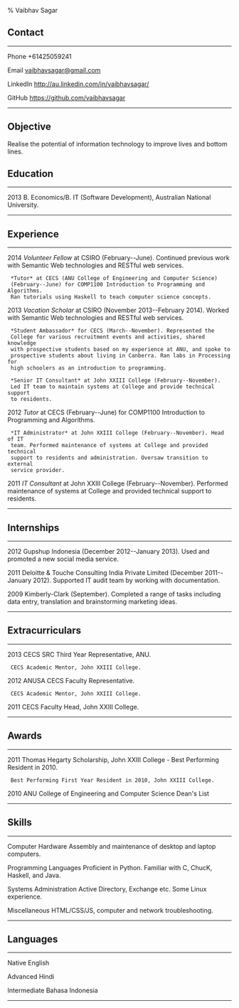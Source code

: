% Vaibhav Sagar

## Contact ##

-------- ----------------------------------------------------------------------
Phone    +61425059241

Email    <vaibhavsagar@gmail.com>

LinkedIn <http://au.linkedin.com/in/vaibhavsagar/>

GitHub   <https://github.com/vaibhavsagar>
-------- ----------------------------------------------------------------------

## Objective ##

Realise the potential of information technology to improve lives and bottom
lines.

## Education ##

---- --------------------------------------------------------------------------
2013 B. Economics/B. IT (Software Development), Australian National University.

---- --------------------------------------------------------------------------

## Experience ##

---- --------------------------------------------------------------------------
2014 *Volunteer Fellow* at CSIRO (February--June). Continued previous work with
     Semantic Web technologies and RESTful web services.

     *Tutor* at CECS (ANU College of Engineering and Computer Science)
     (February--June) for COMP1100 Introduction to Programming and Algorithms.
     Ran tutorials using Haskell to teach computer science concepts.


2013 *Vacation Scholar* at CSIRO (November 2013--February 2014). Worked with
     Semantic Web technologies and RESTful web services.

     *Student Ambassador* for CECS (March--November). Represented the
     College for various recruitment events and activities, shared knowledge
     with prospective students based on my experience at ANU, and spoke to
     prospective students about living in Canberra. Ran labs in Processing for
     high schoolers as an introduction to programming.

     *Senior IT Consultant* at John XXIII College (February--November).
     Led IT team to maintain systems at College and provide technical support
     to residents.


2012 *Tutor* at CECS (February--June) for COMP1100 Introduction to
     Programming and Algorithms.

     *IT Administrator* at John XXIII College (February--November). Head of IT
     team. Performed maintenance of systems at College and provided technical
     support to residents and administration. Oversaw transition to external
     service provider.


2011 *IT Consultant* at John XXIII College (February--November). Performed
     maintenance of systems at College and provided technical support to
     residents.
---- --------------------------------------------------------------------------

## Internships ##

---- --------------------------------------------------------------------------
2012 Gupshup Indonesia (December 2012--January 2013). Used and promoted a new
     social media service.


2011 Deloitte & Touche Consulting India Private Limited
     (December 2011--January 2012). Supported IT audit team by working with
     documentation.


2009 Kimberly-Clark (September). Completed a range of tasks including data
     entry, translation and brainstorming marketing ideas.
---- --------------------------------------------------------------------------

## Extracurriculars ##

---- --------------------------------------------------------------------------
2013 CECS SRC Third Year Representative, ANU.

     CECS Academic Mentor, John XXIII College.


2012 ANUSA CECS Faculty Representative.

     CECS Academic Mentor, John XXIII College.


2011 CECS Faculty Head, John XXIII College.
---- --------------------------------------------------------------------------

## Awards ##

---- --------------------------------------------------------------------------
2011 Thomas Hegarty Scholarship, John XXIII College - Best Performing Resident
     in 2010.

     Best Performing First Year Resident in 2010, John XXIII College.


2010 ANU College of Engineering and Computer Science Dean's List
---- --------------------------------------------------------------------------


## Skills ##

---------------------- --------------------------------------------------------
Computer Hardware      Assembly and maintenance of desktop and laptop
                       computers.

Programming Languages  Proficient in Python. Familiar with C, ChucK,
                       Haskell, and Java.

Systems Administration Active Directory, Exchange etc. Some Linux experience.

Miscellaneous          HTML/CSS/JS, computer and network troubleshooting.
---------------------- --------------------------------------------------------

## Languages ##

------------ ------------------------------------------------------------------
Native       English

Advanced     Hindi

Intermediate Bahasa Indonesia
------------ ------------------------------------------------------------------
